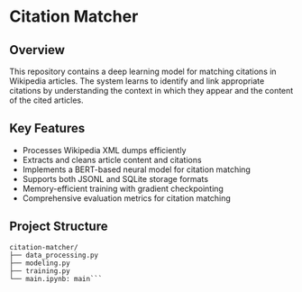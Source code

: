 # Citation Matcher

## Overview
This repository contains a deep learning model for matching citations in Wikipedia articles. The system learns to identify and link appropriate citations by understanding the context in which they appear and the content of the cited articles.

## Key Features
- Processes Wikipedia XML dumps efficiently
- Extracts and cleans article content and citations
- Implements a BERT-based neural model for citation matching
- Supports both JSONL and SQLite storage formats
- Memory-efficient training with gradient checkpointing
- Comprehensive evaluation metrics for citation matching

## Project Structure
```text
citation-matcher/
├── data_processing.py
├── modeling.py
├── training.py
└── main.ipynb: main```